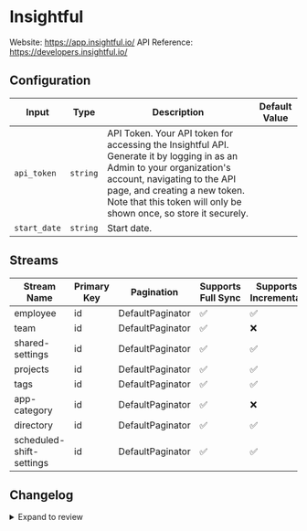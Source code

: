 # Insightful
Website: https://app.insightful.io/
API Reference: https://developers.insightful.io/

## Configuration

| Input | Type | Description | Default Value |
|-------|------|-------------|---------------|
| `api_token` | `string` | API Token. Your API token for accessing the Insightful API. Generate it by logging in as an Admin to your organization&#39;s account, navigating to the API page, and creating a new token. Note that this token will only be shown once, so store it securely. |  |
| `start_date` | `string` | Start date.  |  |

## Streams
| Stream Name | Primary Key | Pagination | Supports Full Sync | Supports Incremental |
|-------------|-------------|------------|---------------------|----------------------|
| employee | id | DefaultPaginator | ✅ |  ✅  |
| team | id | DefaultPaginator | ✅ |  ❌  |
| shared-settings | id | DefaultPaginator | ✅ |  ✅  |
| projects | id | DefaultPaginator | ✅ |  ✅  |
| tags | id | DefaultPaginator | ✅ |  ✅  |
| app-category | id | DefaultPaginator | ✅ |  ❌  |
| directory | id | DefaultPaginator | ✅ |  ✅  |
| scheduled-shift-settings | id | DefaultPaginator | ✅ |  ✅  |

## Changelog

<details>
  <summary>Expand to review</summary>

| Version          | Date              | Pull Request | Subject        |
|------------------|-------------------|--------------|----------------|
| 0.0.3 | 2025-04-19 | [58155](https://github.com/airbytehq/airbyte/pull/58155) | Update dependencies |
| 0.0.2 | 2025-04-12 | [57687](https://github.com/airbytehq/airbyte/pull/57687) | Update dependencies |
| 0.0.1 | 2025-04-09 | [57529](https://github.com/airbytehq/airbyte/pull/57529) | Initial release by [@btkcodedev](https://github.com/btkcodedev) via Connector Builder |

</details>
